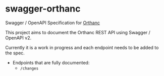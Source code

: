 # swagger-orthanc
Swagger / OpenAPI Specification for [Orthanc](https://www.orthanc-server.com)

This project aims to document the Orthanc REST API using Swagger / OpenAPI v2.

Currently it is a work in progress and each endpoint needs to be added to the spec.

- Endpoints that are fully documented:
  - `/changes`
